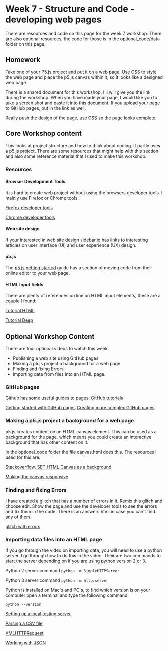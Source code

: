 # Week 7 - Structure and Code - developing web pages
There are resources and code on this page for the week 7 workshop. There are also optional resources, the code for those is in the optional_code/data folder on this page.

## Homework
Take one of your P5.js project and put it on a web page. Use CSS to style the web page and place the p5.js canvas within it, so it looks like a designed web page.

There is a shared document for this workshop, I'll will give you the link during the workshop. When you have made your page, I would like you to take a screen shot and paste it into this document. If you upload your page to GitHub pages, put in the link as well.

Really push the design of the page, use CSS so the page looks complete.

## Core Workshop content
This looks at project structure and how to think about coding. It partly uses a p5.js project. There are some resources that might help with this section and also some reference material that I used to make this workshop.

### Resources
#### Browser Development Tools
It is hard to create web project without using the browsers developer tools. I mainly use Firefox or Chrome tools.

[Firefox developer tools](https://developer.mozilla.org/en-US/docs/Tools#:~:text=You%20can%20open%20the%20Firefox,%2B%20Opt%20%2B%20I%20on%20macOS.)

[Chrome developer tools](https://developers.google.com/web/tools/chrome-devtools)

#### Web site design
If your interested in web site design [sidebar.io](https://sidebar.io/) has links to interesting articles on user interface (UI) and user experience (UX) design.

#### p5.js
The [p5.js getting started](https://p5js.org/get-started/) guide has a section of moving code from their online editor to your web page.

#### HTML Input fields
There are plenty of references on line on HTML input elements, these are a couple I found:

[Tutorial HTML](https://tutorialehtml.com/en/html-tutorial-text-fields/)

[Tutorial Deep](https://tutorialdeep.com/html_tutorial/text-field-html-form/)

## Optional Workshop Content
There are four optional videos to watch this week:
- Publishing a web site using GitHub pages
- Making a p5.js project a background for a web page
- Finding and fixing Errors
- Importing data from files into an HTML page.

### GitHub pages
Github has some useful guides to pages:
[GitHub tutorials](https://lab.github.com/githubtraining/paths)

[Getting started with GitHub pages](https://pages.github.com/)
[Creating more complex GitHub pages](https://lab.github.com/githubtraining/github-pages)

### Making a p5.js project a background for a web page
p5.js creates content on an HTML canvas element. This can be used as a background for the page, which means you could create an interactive background that has other content on it.

In the optional_code folder the file canvas.html does this. The resources I used for this are:

[Stackoverflow, SET HTML Canvas as a background](https://stackoverflow.com/questions/14043359/set-html-canvas-as-page-background)

[Making the canvas responsive](https://p5js.org/reference/#/p5/windowResized)

### Finding and fixing Errors
I have created a glitch that has a number of errors in it. Remix this glitch and choose edit. Show the page and use the developer tools to see the errors and fix them in the code. There is an answers.html in case you can't find any of them.

[glitch with errors](https://glitch.com/~find--errors)

### Importing data files into an HTML page
If you go through the video on importing data, you will need to use a python server. I go through how to do this in the video. Their are two commands to start the server depending on if you are using python version 2 or 3.

Python 2 server command ```python -m SimpleHTTPServer```

Python 3 server command ```python -m http.server```

Python is installed on Mac's and PC's, to find which version is on your computer open a terminal and type the following command: 

```python --version```

[Setting up a local testing server](https://developer.mozilla.org/en-US/docs/Learn/Common_questions/set_up_a_local_testing_server)

[Parsing a CSV file](https://code.tutsplus.com/tutorials/parsing-a-csv-file-with-javascript--cms-25626)

[XMLHTTPRequest](https://flaviocopes.com/xhr/)

[Working with JSON](https://developer.mozilla.org/en-US/docs/Learn/JavaScript/Objects/JSON)